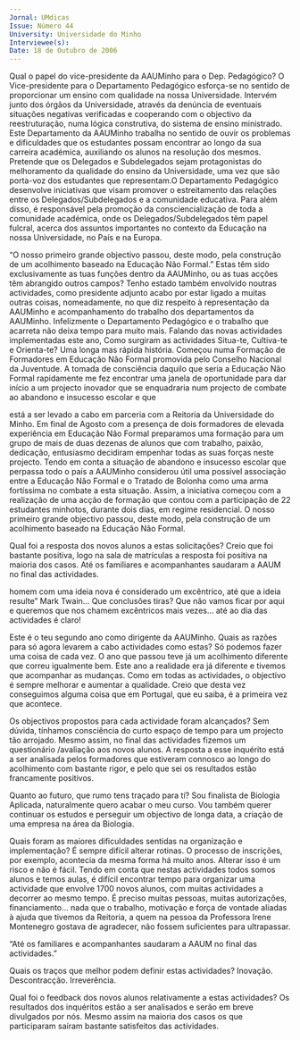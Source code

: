 ```yaml
---
Jornal: UMdicas
Issue: Número 44
University: Universidade do Minho
Interviewee(s): 
Date: 18 de Outubro de 2006
---
```

Qual o papel do vice-presidente da AAUMinho
para o Dep. Pedagógico?
O Vice-presidente para o Departamento Pedagógico
esforça-se no sentido de proporcionar um ensino
com qualidade na nossa Universidade. Intervém
junto dos órgãos da Universidade, através da
denúncia de eventuais situações negativas
verificadas e cooperando com o objectivo da
reestruturação, numa lógica construtiva, do sistema
de ensino ministrado.
Este Departamento da AAUMinho trabalha no
sentido de ouvir os problemas e dificuldades que os
estudantes possam encontrar ao longo da sua
carreira académica, auxiliando os alunos na
resolução dos mesmos. Pretende que os Delegados
e Subdelegados sejam protagonistas do
melhoramento da qualidade do ensino da
Universidade, uma vez que são porta-voz dos
estudantes que representam.O Departamento
Pedagógico desenvolve iniciativas que visam
promover o estreitamento das relações entre os
Delegados/Subdelegados e a comunidade
educativa.
Para além disso, é responsável pela promoção da
consciencialização de toda a comunidade
académica, onde os Delegados/Subdelegados têm
papel fulcral, acerca dos assuntos importantes no
contexto da Educação na nossa Universidade, no
País e na Europa.

“O nosso primeiro grande
objectivo passou, deste modo,
pela construção de um
acolhimento baseado na
Educação Não Formal.”
Estas têm sido exclusivamente as tuas funções
dentro da AAUMinho, ou as tuas acções têm
abrangido outros campos?
Tenho estado também envolvido noutras
actividades, como presidente adjunto acabo por
estar ligado a muitas outras coisas, nomeadamente,
no que diz respeito à representação da AAUMinho e
acompanhamento do trabalho dos departamentos
da AAUMinho. Infelizmente o Departamento
Pedagógico e o trabalho que acarreta não deixa
tempo para muito mais.
Falando das novas actividades implementadas
este ano, Como surgiram as actividades Situa-te,
Cultiva-te e Orienta-te?
Uma longa mas rápida história. Começou numa
Formação de Formadores em Educação Não Formal
promovida pelo Conselho Nacional da Juventude. A
tomada de consciência daquilo que seria a Educação
Não Formal rapidamente me fez encontrar uma
janela de oportunidade para dar início a um projecto
inovador que se enquadraria num projecto de
combate ao abandono e insucesso escolar e que

está a ser levado a cabo em
parceria com a Reitoria da
Universidade do Minho.
Em final de Agosto com a presença
de dois formadores de elevada
experiência em Educação Não
Formal preparamos uma formação
para um grupo de mais de duas
dezenas de alunos que com
trabalho, paixão, dedicação,
entusiasmo decidiram empenhar
todas as suas forças neste
projecto.
Tendo em conta a situação de
abandono e insucesso escolar que
perpassa todo o país a AAUMinho
considerou útil uma possível
associação entre a Educação Não
Formal e o Tratado de Bolonha
como uma arma fortíssima no
combate a esta situação. Assim, a
iniciativa começou com a
realização de uma acção de
formação que contou com a
participação de 22 estudantes
minhotos, durante dois dias, em
regime residencial. O nosso
primeiro grande objectivo passou,
deste modo, pela construção de
um acolhimento baseado na
Educação Não Formal.

Qual foi a resposta dos novos alunos a estas
solicitações?
Creio que foi bastante positiva, logo na sala de
matrículas a resposta foi positiva na maioria dos
casos. Até os familiares e acompanhantes saudaram
a AAUM no final das actividades.

homem com uma ideia nova é considerado um
excêntrico, até que a ideia resulte” Mark Twain…
Que conclusões tiras?
Que não vamos ficar por aqui e queremos que nos
chamem excêntricos mais vezes… até ao dia das
actividades é claro!

Este é o teu segundo ano como dirigente da
AAUMinho. Quais as razões para só agora
levarem a cabo actividades como estas?
Só podemos fazer uma coisa de cada vez. O ano que
passou teve já um acolhimento diferente que correu
igualmente bem. Este ano a realidade era já diferente
e tivemos que acompanhar as mudanças. Como em
todas as actividades, o objectivo é sempre melhorar
e aumentar a qualidade. Creio que desta vez
conseguimos alguma coisa que em Portugal, que eu
saiba, é a primeira vez que acontece.

Os objectivos propostos para cada actividade
foram alcançados?
Sem dúvida, tínhamos consciência do curto espaço
de tempo para um projecto tão arrojado. Mesmo
assim, no final das actividades fizemos um
questionário /avaliação aos novos alunos. A resposta
a esse inquérito está a ser analisada pelos
formadores que estiveram connosco ao longo do
acolhimento com bastante rigor, e pelo que sei os
resultados estão francamente positivos.

Quanto ao futuro, que rumo tens traçado para ti?
Sou finalista de Biologia Aplicada, naturalmente
quero acabar o meu curso. Vou também querer
continuar os estudos e perseguir um objectivo de
longa data, a criação de uma empresa na área da
Biologia.

Quais foram as maiores dificuldades sentidas na
organização e implementação?
É sempre difícil alterar rotinas. O processo de
inscrições, por exemplo, acontecia da mesma forma
há muito anos. Alterar isso é um risco e não é fácil.
Tendo em conta que nestas actividades todos somos
alunos e temos aulas, é difícil encontrar tempo para
organizar uma actividade que envolve 1700 novos
alunos, com muitas actividades a decorrer ao mesmo
tempo. É preciso muitas pessoas, muitas
autorizações, financiamento… nada que o trabalho,
motivação e força de vontade aliadas à ajuda que
tivemos da Reitoria, a quem na pessoa da
Professora Irene Montenegro gostava de agradecer,
não fossem suficientes para ultrapassar.

“Até os familiares e
acompanhantes saudaram a
AAUM no final das
actividades.”

Quais os traços que melhor podem definir estas
actividades?
Inovação. Descontracção. Irreverência.

Qual foi o feedback dos novos alunos
relativamente a estas actividades?
Os resultados dos inquéritos estão a ser analisados e
serão em breve divulgados por nós. Mesmo assim na
maioria dos casos os que participaram saíram
bastante satisfeitos das actividades.